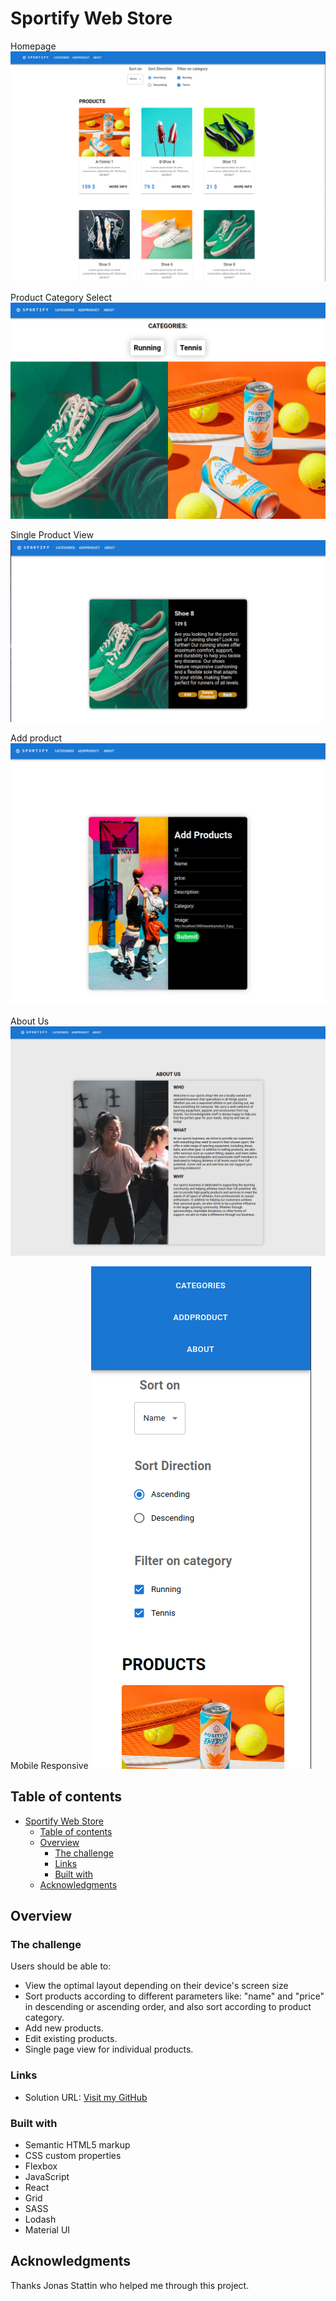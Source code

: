 # Sportify Web Store

Homepage
![](./public/assets/screen_6.png)

Product Category Select
![](./public/assets/screen_3.png)

Single Product View
![](./public/assets/screen_2.png)

Add product
![](./public/assets/screen_4.png)

About Us
![](./public/assets/screen_5.png)

Mobile Responsive
![](./public/assets/screen_7.png)

## Table of contents

- [Sportify Web Store](#sportify-web-store)
  - [Table of contents](#table-of-contents)
  - [Overview](#overview)
    - [The challenge](#the-challenge)
    - [Links](#links)
    - [Built with](#built-with)
  - [Acknowledgments](#acknowledgments)

## Overview

### The challenge

Users should be able to:

- View the optimal layout depending on their device's screen size
- Sort products according to different parameters like: "name" and "price" in descending or ascending order, and also sort according to product category.
- Add new products.
- Edit existing products.
- Single page view for individual products.

### Links

- Solution URL: [Visit my GitHub](https://github.com/AlexanderWiklow/React-Project-Sports-Items-Web-Store)
<!-- - Live Site URL: [Visit this live project](https://alexanderwiklow.github.io/Project-Landing-Page/product-list-page.html) -->

<!-- ## My process -->

### Built with

- Semantic HTML5 markup
- CSS custom properties
- Flexbox
- JavaScript
- React
- Grid
- SASS
- Lodash
- Material UI

<!-- ### Continued development -->

<!-- ## Author

- Website - [Alexander Wiklöw](https://github.com/AlexanderWiklow/Project-Landing-Page) -->

## Acknowledgments

Thanks Jonas Stattin who helped me through this project.
